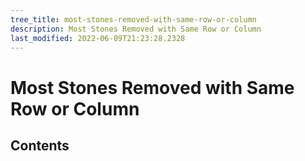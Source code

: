 ```yaml
---
tree_title: most-stones-removed-with-same-row-or-column
description: Most Stones Removed with Same Row or Column
last_modified: 2022-06-09T21:23:28.2328
---
```


# Most Stones Removed with Same Row or Column

## Contents
